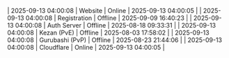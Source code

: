 | 2025-09-13 04:00:08 | Website | Online | 2025-09-13 04:00:05 |
| 2025-09-13 04:00:08 | Registration | Offline | 2025-09-09 16:40:23 |
| 2025-09-13 04:00:08 | Auth Server | Offline | 2025-08-18 09:33:31 |
| 2025-09-13 04:00:08 | Kezan (PvE) | Offline | 2025-08-03 17:58:02 |
| 2025-09-13 04:00:08 | Gurubashi (PvP) | Offline | 2025-08-23 21:44:06 |
| 2025-09-13 04:00:08 | Cloudflare | Online | 2025-09-13 04:00:05 |
